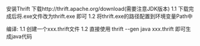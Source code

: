 安装Thrift
 下载http://thrift.apache.org/download(需要注意JDK版本)
  1.1 下载完成后将.exe文件改为thrift.exe 即可
  1.2 将thrift.exe的路径配置到环境变量Path中

编译:
   1.1 创建一个xxx.thrift文件
   1.2 直接使用 thrift --gen java xxx.thrift 即可生成java代码

